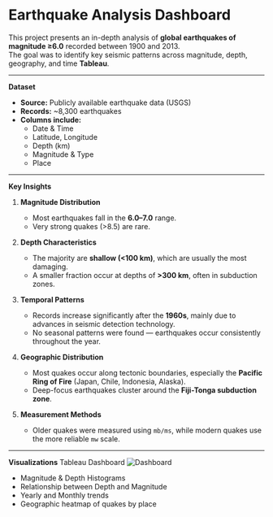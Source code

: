 # Earthquake Analysis Dashboard
This project presents an in-depth analysis of **global earthquakes of magnitude ≥6.0** recorded between 1900 and 2013.  
The goal was to identify key seismic patterns across magnitude, depth, geography, and time **Tableau**.

---

**Dataset**
- **Source:** Publicly available earthquake data (USGS)  
- **Records:** ~8,300 earthquakes  
- **Columns include:**  
  - Date & Time  
  - Latitude, Longitude  
  - Depth (km)  
  - Magnitude & Type  
  - Place  

---

**Key Insights**
1. **Magnitude Distribution**  
   - Most earthquakes fall in the **6.0–7.0** range.  
   - Very strong quakes (>8.5) are rare.  

2. **Depth Characteristics**  
   - The majority are **shallow (<100 km)**, which are usually the most damaging.  
   - A smaller fraction occur at depths of **>300 km**, often in subduction zones.  

3. **Temporal Patterns**  
   - Records increase significantly after the **1960s**, mainly due to advances in seismic detection technology.  
   - No seasonal patterns were found — earthquakes occur consistently throughout the year.  

4. **Geographic Distribution**  
   - Most quakes occur along tectonic boundaries, especially the **Pacific Ring of Fire** (Japan, Chile, Indonesia, Alaska).  
   - Deep-focus earthquakes cluster around the **Fiji-Tonga subduction zone**.  

5. **Measurement Methods**  
   - Older quakes were measured using `mb/ms`, while modern quakes use the more reliable `mw` scale.  

---

**Visualizations**
Tableau Dashboard
![Dashboard](tableau/Dashboard.png)

- Magnitude & Depth Histograms  
- Relationship between Depth and Magnitude  
- Yearly and Monthly trends  
- Geographic heatmap of quakes by place  
